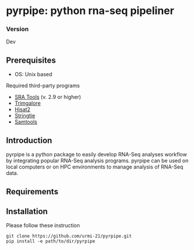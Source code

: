 # pyrpipe: python rna-seq pipeliner

### Version
Dev

## Prerequisites

* OS: Unix based

Required third-party programs

* [SRA Tools](https://github.com/ncbi/sra-tools) (v. 2.9 or higher)
* [Trimgalore](https://github.com/FelixKrueger/TrimGalore)
* [Hisat2](https://ccb.jhu.edu/software/hisat2/index.shtml)
* [Stringtie](https://github.com/gpertea/stringtie)
* [Samtools](https://github.com/samtools/samtools)


## Introduction
pyrpipe is a python package to easily develop RNA-Seq analyses workflow by integrating popular RNA-Seq analysis programs.
pyrpipe can be used on local computers or on HPC environments to manage analysis of RNA-Seq data.

## Requirements


## Installation
Please follow these instruction 
```
git clone https://github.com/urmi-21/pyrpipe.git
pip install -e path/to/dir/pyrpipe
```
